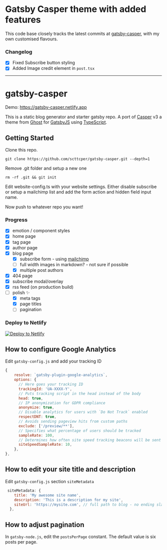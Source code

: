# Gatsby Casper theme with added features
This code base closely tracks the latest commits at [gatsby-casper](https://github.com/scttcper/gatsby-casper), with my own customised flavours.

### Changelog
- [x] Fixed Subscribe button styling
- [x] Added Image credit element in `post.tsx`

---
# gatsby-casper

Demo: https://gatsby-casper.netlify.app

This is a static blog generator and starter gatsby repo. A port of [Casper](https://github.com/TryGhost/Casper) v3 a theme from [Ghost](https://ghost.org/) for [GatsbyJS](https://www.gatsbyjs.org/) using [TypeScript](https://www.typescriptlang.org/).

## Getting Started

Clone this repo.

```
git clone https://github.com/scttcper/gatsby-casper.git --depth=1
```

Remove .git folder and setup a new one

```
rm -rf .git && git init
```

Edit website-config.ts with your website settings.
Either disable subscribe or setup a mailchimp list and add the form action and hidden field input name.

Now push to whatever repo you want!

### Progress

- [x] emotion / component styles
- [x] home page
- [x] tag page
- [x] author page
- [x] blog page
  - [x] subscribe form - using [mailchimp](https://mailchimp.com)
  - [ ] full width images in markdown? - not sure if possible
  - [x] multiple post authors
- [x] 404 page
- [x] subscribe modal/overlay
- [x] rss feed (on production build)
- [ ] polish ✨
  - [x] meta tags
  - [x] page titles
  - [ ] pagination

### Deploy to Netlify

[![Deploy to Netlify](https://www.netlify.com/img/deploy/button.svg)](https://app.netlify.com/start/deploy?repository=https://github.com/scttcper/gatsby-casper)

## How to configure Google Analytics

Edit `gatsby-config.js` and add your tracking ID

```javascript
{
    resolve: `gatsby-plugin-google-analytics`,
    options: {
      // Here goes your tracking ID
      trackingId: 'UA-XXXX-Y',
      // Puts tracking script in the head instead of the body
      head: true,
      // IP anonymization for GDPR compliance
      anonymize: true,
      // Disable analytics for users with `Do Not Track` enabled
      respectDNT: true,
      // Avoids sending pageview hits from custom paths
      exclude: ['/preview/**'],
      // Specifies what percentage of users should be tracked
      sampleRate: 100,
      // Determines how often site speed tracking beacons will be sent
      siteSpeedSampleRate: 10,
    },
},
```

## How to edit your site title and description

Edit `gatsby-config.js` section `siteMetadata`

```javascript
 siteMetadata: {
    title: 'My awesome site name',
    description: 'This is a description for my site',
    siteUrl: 'https://mysite.com', // full path to blog - no ending slash
  },
```

## How to adjust pagination

In `gatsby-node.js`, edit the `postsPerPage` constant. The default value is
six posts per page.
